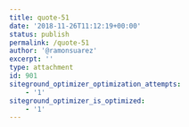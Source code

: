 ```yaml
---
title: quote-51
date: '2018-11-26T11:12:19+00:00'
status: publish
permalink: /quote-51
author: '@ramonsuarez'
excerpt: ''
type: attachment
id: 901
siteground_optimizer_optimization_attempts:
    - '1'
siteground_optimizer_is_optimized:
    - '1'
---
```

<!DOCTYPE html PUBLIC "-//W3C//DTD HTML 4.0 Transitional//EN" "http://www.w3.org/TR/REC-html40/loose.dtd">
<?xml encoding="UTF-8">
